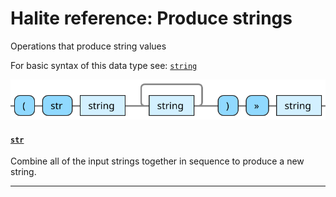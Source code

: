 <!---
  This markdown file was generated. Do not edit.
  -->

# Halite reference: Produce strings

Operations that produce string values

For basic syntax of this data type see: [`string`](halite_basic-syntax-reference.md#string)

!["string-out"](../halite-bnf-diagrams/string-out.svg)

#### [`str`](halite_full-reference.md#str)

Combine all of the input strings together in sequence to produce a new string.

---
